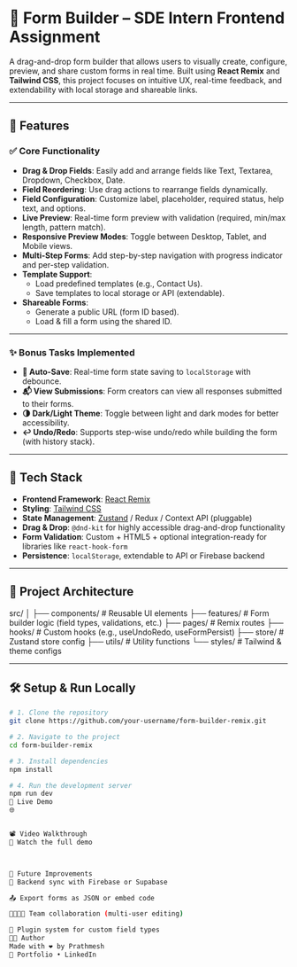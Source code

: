 # 🧩 Form Builder – SDE Intern Frontend Assignment

A drag-and-drop form builder that allows users to visually create, configure, preview, and share custom forms in real time. Built using **React Remix** and **Tailwind CSS**, this project focuses on intuitive UX, real-time feedback, and extendability with local storage and shareable links.

---

## 🚀 Features

### ✅ Core Functionality
- **Drag & Drop Fields**: Easily add and arrange fields like Text, Textarea, Dropdown, Checkbox, Date.
- **Field Reordering**: Use drag actions to rearrange fields dynamically.
- **Field Configuration**: Customize label, placeholder, required status, help text, and options.
- **Live Preview**: Real-time form preview with validation (required, min/max length, pattern match).
- **Responsive Preview Modes**: Toggle between Desktop, Tablet, and Mobile views.
- **Multi-Step Forms**: Add step-by-step navigation with progress indicator and per-step validation.
- **Template Support**:
  - Load predefined templates (e.g., Contact Us).
  - Save templates to local storage or API (extendable).
- **Shareable Forms**:
  - Generate a public URL (form ID based).
  - Load & fill a form using the shared ID.

---

### ✨ Bonus Tasks Implemented
- **📝 Auto-Save**: Real-time form state saving to `localStorage` with debounce.
- **📬 View Submissions**: Form creators can view all responses submitted to their forms.
- **🌗 Dark/Light Theme**: Toggle between light and dark modes for better accessibility.
- **↩️ Undo/Redo**: Supports step-wise undo/redo while building the form (with history stack).

---

## 🧪 Tech Stack

- **Frontend Framework**: [React Remix](https://remix.run/)
- **Styling**: [Tailwind CSS](https://tailwindcss.com/)
- **State Management**: [Zustand](https://github.com/pmndrs/zustand) / Redux / Context API (pluggable)
- **Drag & Drop**: `@dnd-kit` for highly accessible drag-and-drop functionality
- **Form Validation**: Custom + HTML5 + optional integration-ready for libraries like `react-hook-form`
- **Persistence**: `localStorage`, extendable to API or Firebase backend

---


## 🧠 Project Architecture
src/
│
├── components/ # Reusable UI elements
├── features/ # Form builder logic (field types, validations, etc.)
├── pages/ # Remix routes
├── hooks/ # Custom hooks (e.g., useUndoRedo, useFormPersist)
├── store/ # Zustand store config
├── utils/ # Utility functions
└── styles/ # Tailwind & theme configs


---

## 🛠️ Setup & Run Locally

```bash
# 1. Clone the repository
git clone https://github.com/your-username/form-builder-remix.git

# 2. Navigate to the project
cd form-builder-remix

# 3. Install dependencies
npm install

# 4. Run the development server
npm run dev
🔗 Live Demo
🌐 


📽️ Video Walkthrough
🎥 Watch the full demo



🧪 Future Improvements
🔐 Backend sync with Firebase or Supabase

📤 Export forms as JSON or embed code

👨‍👩‍👧‍👦 Team collaboration (multi-user editing)

🧩 Plugin system for custom field types
👨‍💻 Author
Made with ❤️ by Prathmesh
🔗 Portfolio • LinkedIn
